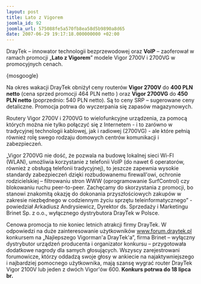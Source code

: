 ```yaml
---
layout: post
title: Lato z Vigorem
joomla_id: 92
joomla_url: 575088fe5a570fb8ea58d5b9890a8d65
date: 2007-06-29 19:17:18.000000000 +02:00
---
```

DrayTek &ndash; innowator technologii bezprzewodowej oraz <strong>VoIP</strong> &ndash; zaoferował w ramach promocji &bdquo;<strong>Lato z Vigorem</strong>&rdquo; modele Vigor 2700V i 2700VG w promocyjnych cenach.<p>{mosgoogle}</p><p>Na okres wakacji DrayTek obniżył ceny router&oacute;w <strong>Vigor 2700V</strong> do <strong>400 PLN netto</strong> (cena sprzed  promocji 464 PLN netto ) oraz <strong>Vigor 2700VG</strong> do <strong>450 PLN netto</strong> (poprzednio: 540 PLN netto). Są to ceny SRP &ndash; sugerowane ceny detaliczne. Promocja potrwa do wyczerpania się zapas&oacute;w magazynowych.</p>  <p>Routery Vigor 2700V i 2700VG to wielofunkcyjne urządzenia, za pomocą kt&oacute;rych można nie tylko połączyć się z Internetem - i to zar&oacute;wno w tradycyjnej technologii kablowej, jak i radiowej (2700VG) - ale kt&oacute;re pełnią r&oacute;wnież rolę swego rodzaju domowych centr&oacute;w komunikacji i zabezpieczeń. </p>  <p>&bdquo;Vigor 2700VG nie dość, że pozwala na budowę lokalnej sieci Wi-FI (WLAN), umożliwia korzystanie z telefonii VoIP (do nawet 6 operator&oacute;w, r&oacute;wnież z obsługą telefonii tradycyjnej), to jeszcze zapewnia wysokie standardy zabezpieczeń dzięki rozbudowanemu firewall&#39;owi, ochronie rodzicielskiej &ndash; filtrowaniu stron WWW (oprogramowanie SurfControl) czy blokowaniu ruchu peer-to-peer. Zachęcamy do skorzystania z promocji, bo stanowi znakomitą okazję do dokonania przyszłościowych zakup&oacute;w w zakresie niezbędnego w codziennym życiu sprzętu teleinformatycznego&rdquo; - powiedział Arkadiusz Andrysiewicz, Dyrektor ds. Sprzedaży i Marketingu Brinet Sp. z o.o., wyłącznego dystrybutora DrayTek w Polsce.</p>  <p>Cenowa promocja to nie koniec letnich atrakcji firmy DrayTek. W odpowiedzi na duże zainteresowanie użytkownik&oacute;w www.forum.draytek.pl konkursem na &bdquo;Najlepszego Vigorman&#39;a DrayTek&#39;a&rdquo;, firma Brinet &ndash; wyłączny dystrybutor urządzeń producenta i organizator konkursu &ndash; przygotowała dodatkowe nagrody dla samych głosujących. Wszyscy zarejestrowani forumowicze, kt&oacute;rzy oddadzą swoje głosy w ankiecie na najaktywniejszego i najbardziej pomocnego użytkownika, mają szansę wygrać router DrayTek Vigor 2100V lub jeden z dw&oacute;ch Vigor&#39;&oacute;w 600. <strong>Konkurs potrwa do 18 lipca br.</strong></p><p>&nbsp;</p>
